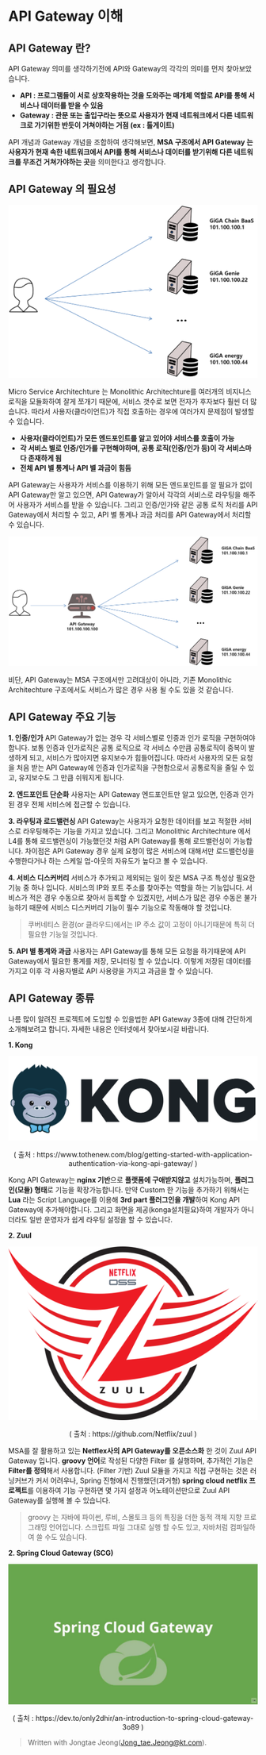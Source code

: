 
# API Gateway 이해
## API Gateway 란?
API Gateway 의미를 생각하기전에 API와 Gateway의 각각의 의미를 먼저 찾아보았습니다.

-  **API : 프로그램들이 서로 상호작용하는 것을 도와주는 매개체 역할로  API를 통해 서비스나 데이터를 받을 수 있음**
- **Gateway : 관문 또는 출입구라는 뜻으로 사용자가 현재 네트워크에서 다른 네트워크로 가기위한 반듯이 거쳐야하는 거점 (ex : 톨게이트)** 

API 개념과 Gateway 개념을 조합하여 생각해보면, **MSA 구조에서 API Gateway 는 사용자가 현재 속한 네트워크에서 API를 통해 서비스나 데이터를 받기위해 다른 네트워크를 무조건 거쳐가야하는 곳**을 의미한다고 생각합니다.    

## API Gateway 의 필요성
![API Gateway 미도입](https://github.com/angel20123/blogtest/blob/master/api_gateway01.png?raw=true)

Micro Service Architechture 는 Monolithic Architechture를 여러개의 비지니스 로직을 모듈화하여 잘게 쪼개기 때문에, 서비스 갯수로 보면 전자가 후자보다 훨씬 더 많습니다.  따라서 사용자(클라이언트)가 직접 호출하는 경우에 여러가지 문제점이 발생할 수 있습니다.

 - **사용자(클라이언트)가 모든 엔드포인트를 알고 있어야 서비스를 호출이 가능**
 - **각 서비스 별로 인증/인가를 구현해야하며, 공통 로직(인증/인가 등)이 각 서비스마다 존재하게 됨**
 - **전체 API 별 통계나 API 별 과금이 힘듬**

API Gateway는 사용자가 서비스를 이용하기 위해 모든 엔드포인트를 알 필요가 없이 API Gateway만 알고 있으면, API Gateway가 알아서 각각의 서비스로 라우팅을 해주어 사용자가 서비스를 받을 수 있습니다. 그리고 인증/인가와 같은 공통 로직 처리를 API Gateway에서 처리할 수 있고, API 별 통계나 과금 처리를 API Gateway에서 처리할 수 있습니다. 

![API Gateway 도입](https://github.com/angel20123/blogtest/blob/master/apt_gateway03.png?raw=true)


비단, API Gateway는 MSA 구조에서만 고려대상이 아니라, 기존 Monolithic Architechture 구조에서도 서비스가 많은 경우 사용 될 수도 있을 것 같습니다.

## API Gateway 주요 기능

**1. 인증/인가**
API Gateway가 없는 경우 각 서비스별로 인증과 인가 로직을 구현하여야 합니다.  보통 인증과 인가로직은 공통 로직으로 각 서비스 수만큼 공통로직이 중복이 발생하게 되고, 서비스가 많아지면 유지보수가 힘들어집니다. 따라서 사용자의 모든 요청을 처음 받는  API Gateway에 인증과 인가로직을 구현함으로서 공통로직을 줄일 수 있고, 유지보수도 그 만큼 쉬워지게 됩니다.

**2. 엔드포인트 단순화**
사용자는 API Gateway 엔드포인트만 알고 있으면, 인증과 인가된 경우 전체 서비스에 접근할 수 있습니다.
 
 **3. 라우팅과 로드밸런싱**
 API Gateway는 사용자가 요청한 데이터를 보고 적절한 서비스로 라우팅해주는 기능을 가지고 있습니다. 그리고 Monolithic Architechture 에서 L4를 통해 로드밸런싱이 가능했던것 처럼 API Gateway를 통해 로드밸런싱이 가능합니다. 차이점은 API Gateway 경우 실제 요청이 많은 서비스에 대해서만 로드밸런싱을 수행한다거나 하는 스케일 업-아웃의 자유도가 높다고 볼 수 있습니다. 
 
**4. 서비스 디스커버리**
서비스가 추가되고 제외되는 일이 잦은 MSA 구조 특성상 필요한 기능 중 하나 입니다. 서비스의 IP와 포트 주소를 찾아주는 역할을 하는 기능입니다. 서비스가 적은 경우 수동으로 찾아서 등록할 수 있겠지만, 서비스가 많은 경우 수동은 불가능하기 때문에 서비스 디스커버리 기능이 필수 기능으로 작동해야 할 것입니다.

> 쿠버네티스 환경(or 클라우드)에서는  IP 주소 값이 고정이 아니기때문에 특히 더 필요한 기능일 것입니다. 

**5. API 별 통계와 과금**
사용자는 API Gateway를 통해 모든 요청을 하기때문에 API Gateway에서 필요한 통계를 저장, 모니터링 할 수 있습니다. 이렇게 저장된 데이터를 가지고 이후 각 사용자별로 API 사용량을 가지고 과금을 할 수 있습니다.


## API Gateway 종류
나름 많이 알려진 프로젝트에 도입할 수 있을법한 API Gateway 3종에 대해 간단하게 소개해보려고 합니다.  자세한 내용은 인터넷에서 찾아보시길 바랍니다.

**1. Kong**

![Kong Gateway](https://github.com/angel20123/blogtest/blob/master/kong2.png?raw=true)
<center> ( 출처 : https://www.tothenew.com/blog/getting-started-with-application-authentication-via-kong-api-gateway/ ) </center>

Kong API Gateway는 **nginx 기반**으로 **플랫폼에 구애받지않고** 설치가능하며, **플러그인(모듈) 형태**로 기능을 확장가능합니다.  만약 Custom 한 기능을 추가하기 위해서는 **Lua** 라는 Script Language를 이용해 **3rd part 플러그인을 개발**하여 Kong API Gateway에 추가해야합니다. 
그리고 화면을 제공(konga설치필요)하여 개발자가 아니더라도 일반 운영자가 쉽게 라우팅 설정을 할 수 있습니다.


**2. Zuul**

![Zuul API Gateway](https://github.com/angel20123/blogtest/blob/master/zuul.png?raw=true)
<center> ( 출처 : https://github.com/Netflix/zuul ) </center>

MSA를 잘 활용하고 있는 **Netflex사의 API Gateway를 오픈소스화** 한 것이 Zuul API Gateway 입니다. **groovy 언어**로 작성된 다양한 Filter 를 실행하며, 추가적인 기능은 **Filter를 정의**해서 사용합니다. (Filter 기반) 
Zuul 모듈을 가지고 직접 구현하는 것은 러닝커브가 커서 어려우나, Spring 진형에서 진행했던(과거형) **spring cloud netflix 프로젝트**를 이용하여 기능 구현하면 몇 가지 설정과 어노테이션만으로 Zuul API Gateway를 실행해 볼 수 있습니다. 

> groovy 는 자바에 파이썬, 루비, 스몰토크 등의 특징을 더한 동적 객체 지향 프로그래밍 언어입니다. 스크립트 파일 그대로 실행 할 수도 있고, 자바처럼 컴파일하여 쓸 수도 있습니다.

**2. Spring Cloud Gateway (SCG)**

![SCG API Gateway](https://github.com/angel20123/blogtest/blob/master/spirngCloudGateway.jpg?raw=true)
<center> ( 출처 : https://dev.to/only2dhir/an-introduction-to-spring-cloud-gateway-3o89 ) </center>



> Written with Jongtae Jeong(Jong_tae.Jeong@kt.com).
<!--stackedit_data:
eyJoaXN0b3J5IjpbMTA1Mzk0MzgzOCwxMzYzNDk0NDUsLTQ5Mz
E3Njg5MSwtMzIxMDE5MzkyLDEyMDQyOTAzNDIsLTQzOTY3NzM5
MSwtMTQ2Mjk3NjQwLDEwNTk4NjcwMTMsLTE3NDY2MTIyODQsND
czMTcwMDQ1LC05MTYxMjk5MzQsMTc4OTUyNzIyN119
-->
